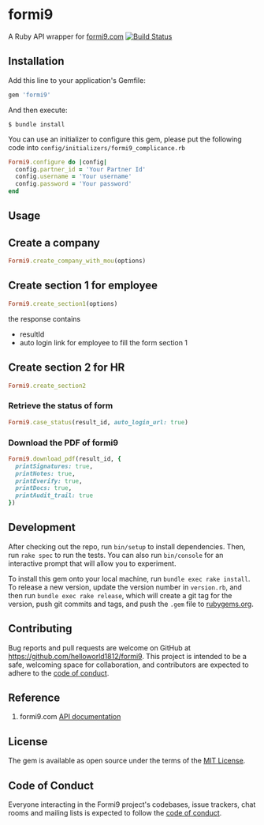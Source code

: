 # formi9

A Ruby API wrapper for [formi9.com](https://www.formi9.com/FormI9Api/swagger/ui/index) [![Build Status](https://api.travis-ci.com/helloworld1812/formi9.svg?branch=master)](https://travis-ci.com/github/helloworld1812/formi9)


## Installation

Add this line to your application's Gemfile:

```ruby
gem 'formi9'
```

And then execute:

    $ bundle install

You can use an initializer to configure this gem, please put the following code into `config/initializers/formi9_complicance.rb`

```ruby
Formi9.configure do |config|
  config.partner_id = 'Your Partner Id'
  config.username = 'Your username'
  config.password = 'Your password'
end
```

## Usage

## Create a company

```ruby
Formi9.create_company_with_mou(options)
```


## Create section 1 for employee

```ruby
Formi9.create_section1(options)
```
the response contains

- resultId
- auto login link for employee to fill the form section 1


## Create section 2 for HR

```ruby
Formi9.create_section2
```

### Retrieve the status of form

```ruby
Formi9.case_status(result_id, auto_login_url: true)
```

### Download the PDF of formi9

```ruby
Formi9.download_pdf(result_id, {
  printSignatures: true,
  printNotes: true,
  printEverify: true,
  printDocs: true,
  printAudit_trail: true 
})
```

## Development

After checking out the repo, run `bin/setup` to install dependencies. Then, run `rake spec` to run the tests. You can also run `bin/console` for an interactive prompt that will allow you to experiment.

To install this gem onto your local machine, run `bundle exec rake install`. To release a new version, update the version number in `version.rb`, and then run `bundle exec rake release`, which will create a git tag for the version, push git commits and tags, and push the `.gem` file to [rubygems.org](https://rubygems.org).

## Contributing

Bug reports and pull requests are welcome on GitHub at https://github.com/helloworld1812/formi9. This project is intended to be a safe, welcoming space for collaboration, and contributors are expected to adhere to the [code of conduct](https://github.com/helloworld1812/formi9/blob/master/CODE_OF_CONDUCT.md).

## Reference

1. formi9.com [API documentation](https://www.formi9.com/FormI9Api/swagger/ui/index)


## License

The gem is available as open source under the terms of the [MIT License](https://opensource.org/licenses/MIT).

## Code of Conduct

Everyone interacting in the Formi9 project's codebases, issue trackers, chat rooms and mailing lists is expected to follow the [code of conduct](https://github.com/helloworld1812/formi9/blob/master/CODE_OF_CONDUCT.md).
